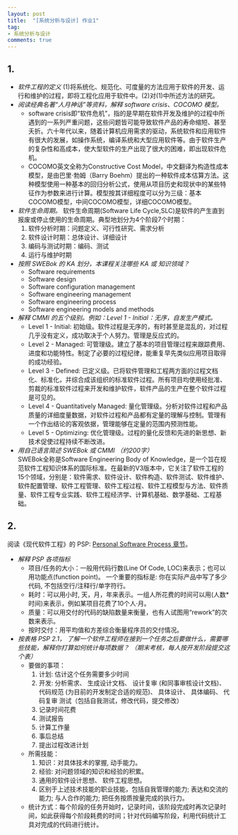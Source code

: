 ```yaml
---
layout: post
title:  "[系统分析与设计] 作业1"
tag:
- 系统分析与设计
comments: true
---
```


## 1.

- *软件工程的定义*
(1)将系统化、规范化、可度量的方法应用于软件的开发、运行和维护的过程，即将工程化应用于软件中。(2)对(1)中所述方法的研究。
- *阅读经典名著“人月神话”等资料，解释 software crisis、COCOMO 模型。*
    + software crisis即“软件危机”，指的是早期在软件开发及维护的过程中所遇到的一系列严重问题，这些问题皆可能导致软件产品的寿命缩短、甚至夭折。六十年代以来，随着计算机应用需求的驱动，系统软件和应用软件有很大的发展，如操作系统，编译系统和大型应用软件等。由于软件生产的复杂性和高成本，使大型软件的生产出现了很大的困难，即出现软件危机。
    + COCOMO英文全称为Constructive Cost Model，中文翻译为构造性成本模型，是由巴里·勃姆（Barry Boehm）提出的一种软件成本估算方法。这种模型使用一种基本的回归分析公式，使用从项目历史和现状中的某些特征作为参数来进行计算。模型按其详细程度可以分为三级：基本COCOMO模型，中间COCOMO模型，详细COCOMO模型。
- *软件生命周期。*
软件生命周期(Software Life Cycle,SLC)是软件的产生直到报废或停止使用的生命周期。典型地划分为4个阶段7个时期：
    1. 软件分析时期：问题定义、可行性研究、需求分析
    2. 软件设计时期：总体设计、详细设计
    3. 编码与测试时期：编码、测试
    4. 运行与维护时期
- *按照 SWEBok 的 KA 划分，本课程关注哪些 KA 或 知识领域？*
    + Software requirements
    + Software design
    + Software configuration management
    + Software engineering management
    + Software engineering process
    + Software engineering models and methods
- *解释 CMMI 的五个级别。例如：Level 1 - Initial：无序，自发生产模式。*
    + Level 1 - Initial: 初始级。软件过程是无序的，有时甚至是混乱的，对过程几乎没有定义，成功取决于个人努力。管理是反应式的。
    + Level 2 - Managed: 可管理级。建立了基本的项目管理过程来跟踪费用、进度和功能特性。制定了必要的过程纪律，能重复早先类似应用项目取得的成功经验。
    + Level 3 - Defined: 已定义级。已将软件管理和工程两方面的过程文档化、标准化，并综合成该组织的标准软件过程。所有项目均使用经批准、剪裁的标准软件过程来开发和维护软件，软件产品的生产在整个软件过程是可见的。
    + Level 4 - Quantitatively Managed: 量化管理级。分析对软件过程和产品质量的详细度量数据，对软件过程和产品都有定量的理解与控制。管理有一个作出结论的客观依据，管理能够在定量的范围内预测性能。
    + Level 5 - Optimizing: 优化管理级。过程的量化反馈和先进的新思想、新技术促使过程持续不断改进。
- *用自己语言简述 SWEBok 或 CMMI （约200字）*  
SWEBok全称是Software Engineering Body of Knowledge，是一个旨在规范软件工程知识体系的国际标准。在最新的V3版本中，它关注了软件工程的15个领域，分别是：软件需求、软件设计、软件构造、软件测试、软件维护、软件配置管理、软件工程管理、软件工程过程、软件工程模型与方法、软件质量、软件工程专业实践、软件工程经济学、计算机基础、数学基础、工程基础。

## 2.

阅读《现代软件工程》的 PSP: [Personal Software Process 章节](http://www.cnblogs.com/xinz/archive/2011/10/22/2220872.html)。 

- *解释 PSP 各项指标*
    + 项目/任务的大小：一般用代码行数(Line Of Code, LOC)来表示；也可以用功能点(function point)。 一个重要的指标是: 你在实际产品中写了多少代码, 不包括空行/注释行/单字符行。
    + 耗时：可以用小时, 天，月，年来表示。一组人所花费的时间可以用(人数\*时间)来表示，例如某项目花费了10个人·月。
    + 质量：可以用交付的代码的缺陷数量来衡量，也有人试图用“rework”的次数来表示。
    + 按时交付：用平均值和方差综合衡量程序员的交付情况。
- *按表格 PSP 2.1， 了解一个软件工程师在接到一个任务之后要做什么，需要哪些技能，解释你打算如何统计每项数据？ （期末考核，每人按开发阶段提交这个表）*
    + 要做的事项：
        1. 计划: 估计这个任务需要多少时间
        2. 开发:  分析需求、 生成设计文档、 设计复审 (和同事审核设计文档)、 代码规范 (为目前的开发制定合适的规范)、 具体设计、 具体编码、 代码复审 测试（包括自我测试，修改代码，提交修改）
        3. 记录时间花费
        4. 测试报告
        5. 计算工作量
        6. 事后总结
        7. 提出过程改进计划
    + 所需技能：
        1. 知识：对具体技术的掌握, 动手能力。
        2. 经验: 对问题领域的知识和经验的积累。
        3. 通用的软件设计思想、 软件工程思想。
        4. 区别于上述技术技能的职业技能，包括自我管理的能力; 表达和交流的能力; 与人合作的能力; 把任务按质按量完成的执行力。
    + 统计方式：每个阶段的任务开始时，记录时间，该阶段完成时再次记录时间，如此获得每个阶段耗费的时间；针对代码编写阶段，利用代码统计工具对完成的代码进行统计。

